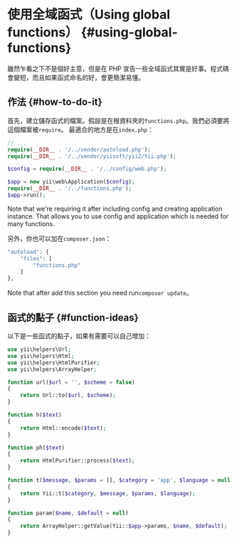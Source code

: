 # 使用全域函式（Using global functions） {#using-global-functions}

雖然乍看之下不是個好主意，但是在 PHP 宣告一些全域函式其實是好事。程式碼會變短，而且如果函式命名的好，會更簡潔易懂。

## 作法 {#how-to-do-it}

首先，建立儲存函式的檔案。假設是在根資料夾的`functions.php`。我們必須要將這個檔案被`require`。 最適合的地方是在`index.php`：

```php
// ...
require(__DIR__ . '/../vendor/autoload.php');
require(__DIR__ . '/../vendor/yiisoft/yii2/Yii.php');

$config = require(__DIR__ . '/../config/web.php');

$app = new yii\web\Application($config);
require(__DIR__ . '/../functions.php');
$app->run();
```

Note that we're requiring it after including config and creating application instance. That allows you to use config and application which is needed for many functions.

另外，你也可以加在`composer.json`：

```php
"autoload": {
    "files": [
        "functions.php"
    ]
},
```

Note that after add this section you need run`composer update`。

## 函式的點子 {#function-ideas}

以下是一些函式的點子，如果有需要可以自己增加：

```php
use yii\helpers\Url;
use yii\helpers\Html;
use yii\helpers\HtmlPurifier;
use yii\helpers\ArrayHelper;

function url($url = '', $scheme = false)
{
    return Url::to($url, $scheme);
}

function h($text)
{
    return Html::encode($text);
}

function ph($text)
{
    return HtmlPurifier::process($text);
}

function t($message, $params = [], $category = 'app', $language = null)
{
    return Yii::t($category, $message, $params, $language);
}

function param($name, $default = null)
{
    return ArrayHelper::getValue(Yii::$app->params, $name, $default);
}
```



